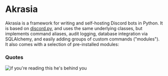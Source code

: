 # Akrasia
Akrasia is a framework for writing and self-hosting Discord bots in Python. It is based on [discord.py](https://github.com/Rapptz/discord.py), and uses the same underlying classes, but implements command aliases, audit logging, database integration via SQLAlchemy, and easily adding groups of custom commands ("modules"). It also comes with a selection of pre-installed modules:

### Quotes
![if you're reading this he's behind you](https://i.imgur.com/Hr4h00N.png)
